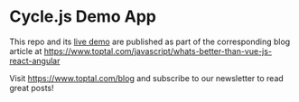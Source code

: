 Cycle.js Demo App
=================

This repo and its [live demo](https://nphyx.github.io/framework-comparison-article-cycle-js/) are published as part of the corresponding blog article at https://www.toptal.com/javascript/whats-better-than-vue-js-react-angular

Visit https://www.toptal.com/blog and subscribe to our newsletter to read great posts!
